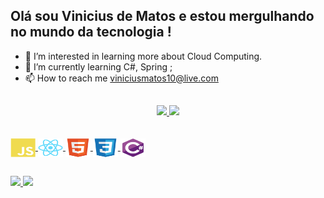 ## Olá sou Vinicius de Matos e estou mergulhando no mundo da tecnologia !

- 👀 I’m interested in learning more about Cloud Computing.
- 🌱 I’m currently learning C#, Spring ;
- 📫 How to reach me viniciusmatos10@live.com

##
  
</div>
<div align="center">
  <a href="https://github.com/Uai-vinicius">
  <img height="160em" src="https://github-readme-stats.vercel.app/api?username=Uai-vinicius&show_icons=true&theme=dracula&include_all_commits=true&count_private=true"/>
  <img height="160em" src="https://github-readme-stats.vercel.app/api/top-langs/?username=Uai-vinicius&layout=compact&langs_count=7&theme=dracula"/>
</div>
  
 <br>
  
   <div style="display: inline_block"><br>
  
  <img align="center" alt="Rafa-Js" height="30" width="40" src="https://raw.githubusercontent.com/devicons/devicon/master/icons/javascript/javascript-plain.svg">
  <img align="center" alt="Rafa-React" height="30" width="40" src="https://raw.githubusercontent.com/devicons/devicon/master/icons/react/react-original.svg">
  <img align="center" alt="Rafa-HTML" height="30" width="40" src="https://raw.githubusercontent.com/devicons/devicon/master/icons/html5/html5-original.svg">
  <img align="center" alt="Rafa-CSS" height="30" width="40" src="https://raw.githubusercontent.com/devicons/devicon/master/icons/css3/css3-original.svg">
  <img align="center" alt="Rafa-Csharp" height="30" width="40" src="https://raw.githubusercontent.com/devicons/devicon/master/icons/csharp/csharp-original.svg">
  
   <br>   
      
##

<div>  
<a href="https://instagram.com/uai_vinnicius?igshid=YmMyMTA2M2Y=" target="_blank">
  <img src="https://img.shields.io/badge/-Instagram-%23E4405F?style=for-the-badge&logo=instagram&logoColor=white" target="_blank">
  </a>
<a href="https://https://www.linkedin.com/in/vinicius--matos/" target="_blank">
  <img src="https://img.shields.io/badge/-LinkedIn-%230077B5?style=for-the-badge&logo=linkedin&logoColor=white" target="_blank">
 </a> 
</div>
<!---
Uai-vinicius/Uai-vinicius is a ✨ special ✨ repository because its `README.md` (this file) appears on your GitHub profile.
You can click the Preview link to take a look at your changes.
--->
